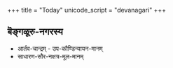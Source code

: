 +++
title = "Today"
unicode_script = "devanagari"
+++

## बॆङ्गळूरु-नगरस्य
- <a id="blr_kaundinyAyana">आर्तव-चान्द्रम् - उप-कौण्डिन्यायन-मानम्</a>
- <a id="blr_common">साधारण-सौर-नक्षत्र-मूल-मानम्</a>



<script source="javascript">

function setIst() {
  let today = new Date();
  console.log(today);
  let year = today.getFullYear();
  let decade = Math.floor(year / 10);
  let month = today.getMonth() + 1;
  let date = today.getDate();
  let dateSuffix = `${decade}0s/${year}_monthly/${year}-${month.toString().padStart(2, "0")}/${year}-${month.toString().padStart(2, "0")}-${date.toString().padStart(2, "0")}`;
  console.log(dateSuffix);
  
  document.getElementById("blr_kaundinyAyana").href = `/jyotisha/output/sahakAra-nagar-bengaLUru/SOLSTICE_POST_DARK_10_ADHIKA__CHITRA_AT_180/gregorian/2000s/${dateSuffix}/`;
  document.getElementById("blr_common").href = `/jyotisha/output/sahakAra-nagar-bengaLUru/MULTI_NEW_MOON_SIDEREAL_MONTH_ADHIKA__CHITRA_AT_180/gregorian/2000s/${dateSuffix}/`;
}
setIst();
</script>
